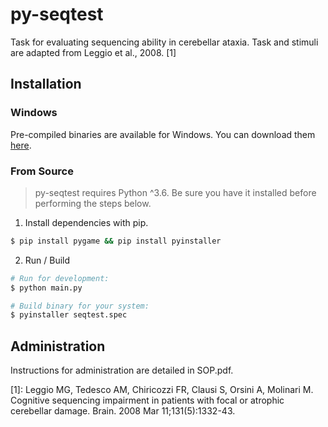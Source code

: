 # py-seqtest

Task for evaluating sequencing ability in cerebellar ataxia. Task and stimuli are adapted from Leggio et al., 2008. [1]



## Installation

### Windows 

Pre-compiled binaries are available for Windows. You can download them [here](https://gitlab.com/ojjo/py-seqtest/tags/v0.1.2).

### From Source

> py-seqtest requires Python ^3.6. Be sure you have it installed before performing the steps below. 

1. Install dependencies with pip.

```bash
$ pip install pygame && pip install pyinstaller

```

2. Run / Build

```bash
# Run for development: 
$ python main.py 

# Build binary for your system: 
$ pyinstaller seqtest.spec 
```

## Administration
Instructions for administration are detailed in SOP.pdf.


[1]: Leggio MG, Tedesco AM, Chiricozzi FR, Clausi S, Orsini A, Molinari M. Cognitive sequencing impairment in patients with focal or atrophic cerebellar damage. Brain. 2008 Mar 11;131(5):1332-43.
